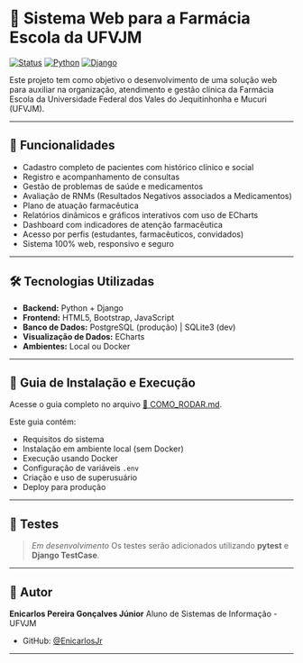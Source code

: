 # 💊 Sistema Web para a Farmácia Escola da UFVJM

[![Status](https://img.shields.io/badge/Status-Em%20Desenvolvimento-yellow)]()
[![Python](https://img.shields.io/badge/Python-3.11-blue)]()
[![Django](https://img.shields.io/badge/Django-5.2-green)]()

Este projeto tem como objetivo o desenvolvimento de uma solução web para auxiliar na organização, atendimento e gestão clínica da Farmácia Escola da Universidade Federal dos Vales do Jequitinhonha e Mucuri (UFVJM).

---

## 🚀 Funcionalidades

* Cadastro completo de pacientes com histórico clínico e social
* Registro e acompanhamento de consultas
* Gestão de problemas de saúde e medicamentos
* Avaliação de RNMs (Resultados Negativos associados a Medicamentos)
* Plano de atuação farmacêutica
* Relatórios dinâmicos e gráficos interativos com uso de ECharts
* Dashboard com indicadores de atenção farmacêutica
* Acesso por perfis (estudantes, farmacêuticos, convidados)
* Sistema 100% web, responsivo e seguro

---

## 🛠️ Tecnologias Utilizadas

* **Backend:** Python + Django
* **Frontend:** HTML5, Bootstrap, JavaScript
* **Banco de Dados:** PostgreSQL (produção) | SQLite3 (dev)
* **Visualização de Dados:** ECharts
* **Ambientes:** Local ou Docker

---

## 📄 Guia de Instalação e Execução

Acesse o guia completo no arquivo [📘 COMO\_RODAR.md](COMO_RODAR.md).

Este guia contém:

* Requisitos do sistema
* Instalação em ambiente local (sem Docker)
* Execução usando Docker
* Configuração de variáveis `.env`
* Criação e uso de superusuário
* Deploy para produção

---

## 🧪 Testes

> *Em desenvolvimento*
> Os testes serão adicionados utilizando **pytest** e **Django TestCase**.

---

## 🧠 Autor

**Enicarlos Pereira Gonçalves Júnior**
Aluno de Sistemas de Informação - UFVJM

* GitHub: [@EnicarlosJr](https://github.com/EnicarlosJr)

---
